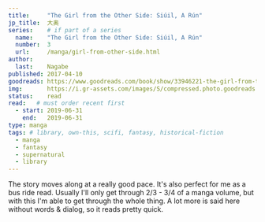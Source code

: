 ```yaml
---
title:     "The Girl from the Other Side: Siúil, A Rún"
jp_title:  大奥
series:    # if part of a series
  name:    "The Girl from the Other Side: Siúil, A Rún"
  number:  3
  url:     /manga/girl-from-other-side.html
author:   
  last:    Nagabe
published: 2017-04-10 
goodreads: https://www.goodreads.com/book/show/33946221-the-girl-from-the-other-side
img:       https://i.gr-assets.com/images/S/compressed.photo.goodreads.com/books/1505432522i/33946221._SX318_.jpg
status:    read
read:   # must order recent first
  - start: 2019-06-31  
    end:   2019-06-31 
type: manga
tags: # library, own-this, scifi, fantasy, historical-fiction
  - manga
  - fantasy
  - supernatural
  - library
---
```


The story moves along at a really good pace. It's also perfect for me as a bus ride read. Usually I'll only get through 2/3 - 3/4 of a manga volume, but with this I'm able to get through the whole thing. A lot more is said here without words & dialog, so it reads pretty quick.



